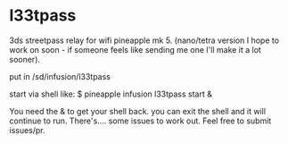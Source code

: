 # l33tpass
3ds streetpass relay for wifi pineapple mk 5. (nano/tetra version I hope to work on soon - if someone feels like sending me one I'll make it a lot sooner).

put in /sd/infusion/l33tpass

start via shell like:
$ pineapple infusion l33tpass start &

You need the & to get your shell back. you can exit the shell and it will continue to run. There's.... some issues to work out. Feel free to submit issues/pr.
